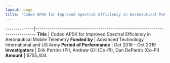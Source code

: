 ```yaml
---
layout: page
title: "Coded APSK for Improved Spectral Efficiency in Aeronautical Mobile Telemetry"
---
```


--------------|------------------------------------------------------------------------------
**Title**     | Coded APSK for Improved Spectral Efficiency in Aeronautical Mobile Telemetry
**Funded&nbsp;by**       | Advanced Technology International and US Army
**Period of Performance** | Oct 2016 - Oct 2019
**Investigators**        | Erik Perrins (PI), Andrew Gill (Co-PI), Dan DePardo (Co-PI)
**Amount**               | $755,404

